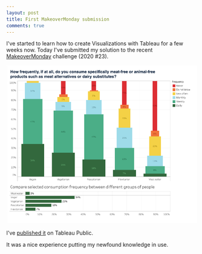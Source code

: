 ```yaml
---
layout: post
title: First MakeoverMonday submission
comments: true
---
```


I've started to learn how to create Visualizations with Tableau for a few weeks now. Today I've submitted my solution to the recent [MakeoverMonday](https://www.makeovermonday.co.uk/data/) challenge (2020 #23).

![Png version of my vizualization](/assets/post/2020-06-08-first-makeovermonday.png)

I've [published it](https://public.tableau.com/profile/budavariam#!/vizhome/MMW23_v3/ResultTooltip) on Tableau Public.

It was a nice experience putting my newfound knowledge in use.
